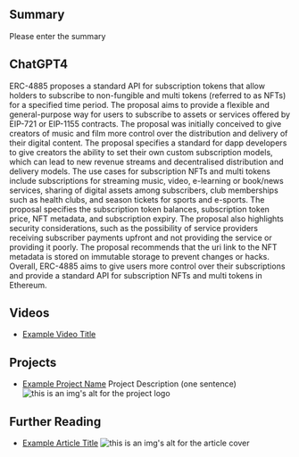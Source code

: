 ## Summary

Please enter the summary

## ChatGPT4

ERC-4885 proposes a standard API for subscription tokens that allow holders to subscribe to non-fungible and multi tokens (referred to as NFTs) for a specified time period. The proposal aims to provide a flexible and general-purpose way for users to subscribe to assets or services offered by EIP-721 or EIP-1155 contracts. The proposal was initially conceived to give creators of music and film more control over the distribution and delivery of their digital content. The proposal specifies a standard for dapp developers to give creators the ability to set their own custom subscription models, which can lead to new revenue streams and decentralised distribution and delivery models. The use cases for subscription NFTs and multi tokens include subscriptions for streaming music, video, e-learning or book/news services, sharing of digital assets among subscribers, club memberships such as health clubs, and season tickets for sports and e-sports. The proposal specifies the subscription token balances, subscription token price, NFT metadata, and subscription expiry. The proposal also highlights security considerations, such as the possibility of service providers receiving subscriber payments upfront and not providing the service or providing it poorly. The proposal recommends that the uri link to the NFT metadata is stored on immutable storage to prevent changes or hacks. Overall, ERC-4885 aims to give users more control over their subscriptions and provide a standard API for subscription NFTs and multi tokens in Ethereum.

## Videos

- [Example Video Title](https://www.youtube.com/watch?v=TDGq4aeevgY)

## Projects

- [Example Project Name](https://xxxx.xxx/xxxxx) Project Description (one sentence) ![this is an img's alt for the project logo](https://xxxx.xxx/project-logo.xxx)

## Further Reading

- [Example Article Title](https://xxxx.xxx/xxxxx) ![this is an img's alt for the article cover](https://xxxx.xxx/article-cover.xxx)
